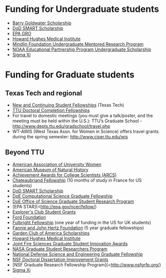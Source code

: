 Funding for Undergraduate students
==================================

-   [Barry Goldwater Scholarship](<http://www.act.org/goldwater/>)
-   [DoD SMART Scholarship](<http://smart.asee.org/>)
-   [EPA GRO](<http://epa.gov/ncer/fellow/>)
-   [Howard Hughes Medical 
	Institute](<http://www.hhmi.org/programs/science-education-research-training>)
-   [Mindlin Foundation Undergraduate Mentored Research
	Program](<http://mindlinfoundation.org/funding-opportunities/undergraduate-research-rfa/>)
-   [NOAA Educational Partnership Program Undergraduate
    Scholarship](<http://www.epp.noaa.gov/ssp_undergrad_page.html>)
-   [Sigma Xi](https://www.sigmaxi.org/programs/grants-in-aid)

Funding for Graduate students
=============================

## Texas Tech and regional ##

-	[New and Continuing Student
    Fellowships](<http://www.depts.ttu.edu/gradschool/funding/new-current.php>)
	(Texas Tech)
-   [TTU Doctoral Completion Fellowships](http://www.depts.ttu.edu/gradschool/funding/DoctoralDissertationCompletionFellowships.php)
- For travel to domestic meetings (you must give a talk/poster, and the meeting must be held within the U.S.): TTU’s Graduate School - http://www.depts.ttu.edu/gradschool/travel.php
- WT-AWIS (West Texas Assn. for Women in Science) offers travel grants during the spring semester: http://www.ciser.ttu.edu/wis

## Beyond TTU ##
-   [American Association of University
    Women](http://www.aauw.org/what-we-do/educational-funding-and-awards/)
-   [American Museum of Natural History](http://rggs.amnh.org/pages/academics_and_research/fellowship_and_grant_opportunities)
-   [Achievement Awards for College Scientists (ARCS)](http://www.arcsfoundation.org/)
-   [Chateaubriand
    Fellowship](http://www.chateaubriand-fellowship.org/) (10 months
    of study in France for US students)
-   [DoD SMART Scholarship](http://smart.asee.org/)
-   [DoE Computational Science Graduate
    Fellowship](http://www.krellinst.org/csgf/)
-   [DoE Office of Science Graduate Student Research
    Program](http://science.energy.gov/wdts/scgsr/)
-   [EPA STAR](<http://epa.gov/ncer/fellow/)
-   [Explorer's Club Student Grants](http://www.explorers.org)
-   [Ford
    Foundation ](http://sites.nationalacademies.org/PGA/FordFellowships/index.htm)
-   [Fulbright Fellowship](http://www.fulbright.org.uk/fulbright-awards/exchanges-to-the-usa/postgraduates)
    (one year of funding in the US for UK students)
-   [Fannie and John Hertz
    Foundation](http://www.hertzfoundation.org/) (5 year graduate
    fellowships)
-   [Garden Club of America Scholarships](https://www.gcamerica.org/scholarships)
-   [Howard Hughes Medical
    Institute](http://www.hhmi.org/programs/science-education-research-training)
-   [Joint Fire Sciences Graduate Student Innovation Awards](http://www.firescience.gov/JFSP_funding_announcements.cfm)
-   [NASA Graduate Student Researchers
    Program](https://fellowships.nasaprs.com/gsrp/nav/)
-   [National Defense Science and Engineering Graduate
    Fellowship](<http://ndseg.asee.org/>)
-   [NSF Doctoral Dissertation Improvement
    Grants](http://www.nsf.gov/funding/pgm_summ.jsp?pims_id=5234)
-   [NSF Graduate Research Fellowship
    Program](<http://www.nsfgrfp.org/)
-   [Sigma Xi](https://www.sigmaxi.org/programs/grants-in-aid)
